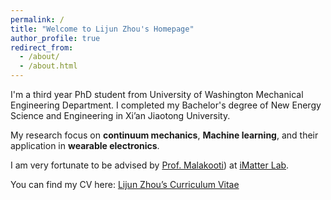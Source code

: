 ```yaml
---
permalink: /
title: "Welcome to Lijun Zhou's Homepage"
author_profile: true
redirect_from: 
  - /about/
  - /about.html
---
```


I'm a third year PhD student from University of Washington Mechanical Engineering Department. I completed my Bachelor's degree of New Energy Science and Engineering in Xi’an Jiaotong University.  

My research focus on **continuum mechanics**, **Machine learning**, and their application in **wearable electronics**.  

I am very fortunate to be advised by [Prof. Malakooti](https://www.me.washington.edu/facultyfinder/mohammad-malakooti)) at [iMatter Lab](https://sites.google.com/view/malakooti/research_1).  

You can find my CV here: [Lijun Zhou’s Curriculum Vitae](/assets/CV.pdf)
